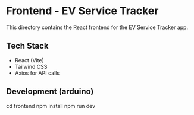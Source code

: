 # Frontend - EV Service Tracker

This directory contains the React frontend for the EV Service Tracker app.

## Tech Stack
- React (Vite)
- Tailwind CSS
- Axios for API calls

## Development (arduino)
cd frontend
npm install
npm run dev
